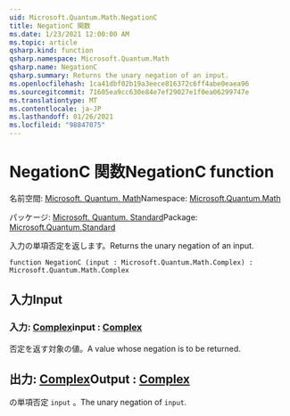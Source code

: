 ```yaml
---
uid: Microsoft.Quantum.Math.NegationC
title: NegationC 関数
ms.date: 1/23/2021 12:00:00 AM
ms.topic: article
qsharp.kind: function
qsharp.namespace: Microsoft.Quantum.Math
qsharp.name: NegationC
qsharp.summary: Returns the unary negation of an input.
ms.openlocfilehash: 1ca41dbf02b19a3eece816372c6ff4abe0eaea96
ms.sourcegitcommit: 71605ea9cc630e84e7ef29027e1f0ea06299747e
ms.translationtype: MT
ms.contentlocale: ja-JP
ms.lasthandoff: 01/26/2021
ms.locfileid: "98847075"
---
```

# <a name="negationc-function"></a><span data-ttu-id="a6426-102">NegationC 関数</span><span class="sxs-lookup"><span data-stu-id="a6426-102">NegationC function</span></span>

<span data-ttu-id="a6426-103">名前空間: [Microsoft. Quantum. Math](xref:Microsoft.Quantum.Math)</span><span class="sxs-lookup"><span data-stu-id="a6426-103">Namespace: [Microsoft.Quantum.Math](xref:Microsoft.Quantum.Math)</span></span>

<span data-ttu-id="a6426-104">パッケージ: [Microsoft. Quantum. Standard](https://nuget.org/packages/Microsoft.Quantum.Standard)</span><span class="sxs-lookup"><span data-stu-id="a6426-104">Package: [Microsoft.Quantum.Standard](https://nuget.org/packages/Microsoft.Quantum.Standard)</span></span>


<span data-ttu-id="a6426-105">入力の単項否定を返します。</span><span class="sxs-lookup"><span data-stu-id="a6426-105">Returns the unary negation of an input.</span></span>

```qsharp
function NegationC (input : Microsoft.Quantum.Math.Complex) : Microsoft.Quantum.Math.Complex
```


## <a name="input"></a><span data-ttu-id="a6426-106">入力</span><span class="sxs-lookup"><span data-stu-id="a6426-106">Input</span></span>

### <a name="input--complex"></a><span data-ttu-id="a6426-107">入力: [Complex](xref:Microsoft.Quantum.Math.Complex)</span><span class="sxs-lookup"><span data-stu-id="a6426-107">input : [Complex](xref:Microsoft.Quantum.Math.Complex)</span></span>

<span data-ttu-id="a6426-108">否定を返す対象の値。</span><span class="sxs-lookup"><span data-stu-id="a6426-108">A value whose negation is to be returned.</span></span>



## <a name="output--complex"></a><span data-ttu-id="a6426-109">出力: [Complex](xref:Microsoft.Quantum.Math.Complex)</span><span class="sxs-lookup"><span data-stu-id="a6426-109">Output : [Complex](xref:Microsoft.Quantum.Math.Complex)</span></span>

<span data-ttu-id="a6426-110">の単項否定 `input` 。</span><span class="sxs-lookup"><span data-stu-id="a6426-110">The unary negation of `input`.</span></span>